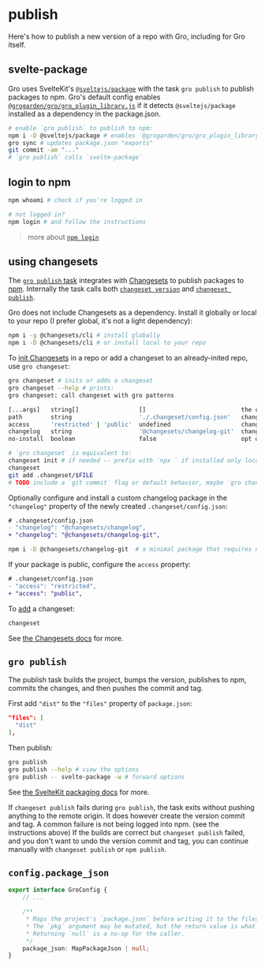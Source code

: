 # publish

Here's how to publish a new version of a repo with Gro, including for Gro itself.

## svelte-package

Gro uses SvelteKit's [`@sveltejs/package`](https://kit.svelte.dev/docs/packaging)
with the task `gro publish` to publish packages to npm.
Gro's default config enables [`@grogarden/gro/gro_plugin_library.js`](../gro_plugin_library.ts)
if it detects `@sveltejs/package` installed as a dependency in the package.json.

```bash
# enable `gro publish` to publish to npm:
npm i -D @sveltejs/package # enables `@grogarden/gro/gro_plugin_library.js`
gro sync # updates package.json "exports"
git commit -am "..."
# `gro publish` calls `svelte-package`
```

## login to npm

```bash
npm whoami # check if you're logged in

# not logged in?
npm login # and follow the instructions
```

> more about [`npm login`](https://docs.npmjs.com/v6/commands/npm-adduser)

## using changesets

The [`gro publish` task](https://github.com/grogarden/gro/blob/main/src/lib/publish.task.ts)
integrates with [Changesets](https://github.com/changesets/changesets)
to publish packages to [npm](https://npmjs.com/). Internally the task calls both
[`changeset version`](https://github.com/changesets/changesets/blob/main/packages/README.md#version)
and
[`changeset publish`](https://github.com/changesets/changesets/blob/main/packages/README.md#publish).

Gro does not include Changesets as a dependency.
Install it globally or local to your repo
(I prefer global, it's not a light dependency):

```bash
npm i -g @changesets/cli # install globally
npm i -D @changesets/cli # or install local to your repo
```

To [init Changesets](https://github.com/changesets/changesets/blob/main/packages/README.md#init)
in a repo or add a changeset to an already-inited repo, use `gro changeset`:

```bash
gro changeset # inits or adds a changeset
gro changeset --help # prints:
gro changeset: call changeset with gro patterns

[...args]   string[]                 []                           the commands to pass to changeset
path        string                   './.changeset/config.json'   changeset config file path
access      'restricted' | 'public'  undefined                    changeset 'access' config value, the default depends on package.json#private
changelog   string                   '@changesets/changelog-git'  changeset "changelog" config value
no-install  boolean                  false                        opt out of npm installing the changelog package

# `gro changeset` is equivalent to:
changeset init # if needed -- prefix with `npx ` if installed only locally
changeset
git add .changeset/$FILE
# TODO include a `git commit` flag or default behavior, maybe `gro changeset "message"`
```

Optionally configure and install a custom changelog package
in the `"changelog"` property of the newly created `.changeset/config.json`:

```diff
# .changeset/config.json
- "changelog": "@changesets/changelog",
+ "changelog": "@changesets/changelog-git",
```

```bash
npm i -D @changesets/changelog-git  # a minimal package that requires no GitHub auth
```

If your package is public, configure the `access` property:

```diff
# .changeset/config.json
- "access": "restricted",
+ "access": "public",
```

To [add](https://github.com/changesets/changesets/blob/main/packages/README.md#add) a changeset:

```bash
changeset
```

See [the Changesets docs](https://github.com/changesets/changesets) for more.

## `gro publish`

The publish task builds the project, bumps the version, publishes to npm,
commits the changes, and then pushes the commit and tag.

First add `"dist"` to the `"files"` property of `package.json`:

```json
"files": [
  "dist"
],
```

Then publish:

```bash
gro publish
gro publish --help # view the options
gro publish -- svelte-package -w # forward options
```

See [the SvelteKit packaging docs](https://kit.svelte.dev/docs/packaging) for more.

If `changeset publish` fails during `gro publish`,
the task exits without pushing anything to the remote origin.
It does however create the version commit and tag.
A common failure is not being logged into npm. (see the instructions above)
If the builds are correct but `changeset publish` failed,
and you don't want to undo the version commit and tag,
you can continue manually with `changeset publish` or `npm publish`.

## `config.package_json`

```ts
export interface GroConfig {
	// ...

	/**
	 * Maps the project's `package.json` before writing it to the filesystem.
	 * The `pkg` argument may be mutated, but the return value is what's used by the caller.
	 * Returning `null` is a no-op for the caller.
	 */
	package_json: MapPackageJson | null;
}
```
